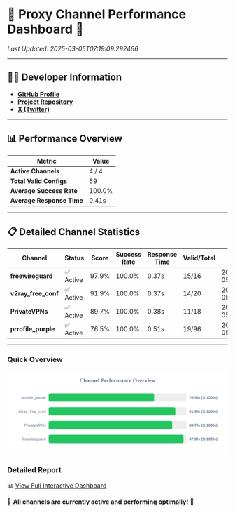 # 🌟 Proxy Channel Performance Dashboard 🌟

_Last Updated: 2025-03-05T07:19:09.292466_

---

## 👩‍💻 Developer Information

- **[GitHub Profile](https://github.com/4n0nymou3)**  
- **[Project Repository](https://github.com/4n0nymou3/multi-proxy-config-fetcher)**  
- **[X (Twitter)](https://x.com/4n0nymou3)**  

---

## 📊 Performance Overview

| Metric                | Value       |
|-----------------------|-------------|
| **Active Channels**   | 4 / 4       |
| **Total Valid Configs** | 59          |
| **Average Success Rate** | 100.0%      |
| **Average Response Time** | 0.41s       |

---

## 📋 Detailed Channel Statistics

| Channel          | Status     | Score  | Success Rate | Response Time | Valid/Total | Last Success               |
|------------------|------------|--------|--------------|---------------|-------------|----------------------------|
| **freewireguard**  | ✅ Active  | 97.9%  | 100.0% | 0.37s         | 15/16       | 2025-03-05T07:19:09.290742 |
| **v2ray_free_conf**  | ✅ Active  | 91.9%  | 100.0% | 0.37s         | 14/20       | 2025-03-05T07:19:08.476278 |
| **PrivateVPNs**  | ✅ Active  | 89.7%  | 100.0% | 0.38s         | 11/18       | 2025-03-05T07:19:08.890615 |
| **prrofile_purple**  | ✅ Active  | 76.5%  | 100.0% | 0.51s         | 19/96       | 2025-03-05T07:19:08.063002 |

---

### Quick Overview
<div align="center">
  <a href="https://raw.githubusercontent.com/nullluser/NullRepo/refs/heads/main/assets/channel_stats_chart.svg">
    <img src="https://raw.githubusercontent.com/nullluser/NullRepo/refs/heads/main/assets/channel_stats_chart.svg" alt="Source Performance Statistics" width="800">
  </a>
</div>

### Detailed Report
📊 [View Full Interactive Dashboard](https://htmlpreview.github.io/?https://github.com/nullluser/NullRepo/blob/main/assets/performance_report.html)

🎉 **All channels are currently active and performing optimally!** 🎉
